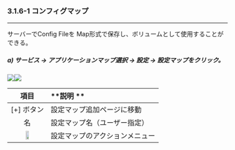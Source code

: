 ### 3.1.6-1 コンフィグマップ

---

サーバーでConfig Fileを Map形式で保存し、ボリュームとして使用することができる。

##### a\) サービス → アプリケーションマップ選択 → 設定 → 設定マップをクリック。
![](/assets/EN/2.5/3.1.6-1_1.png)![](/assets/EN/2.5/3.1.6-1_2.png)


| **項目** | **説明 ** |
| :---: | :--- |
| [+] ボタン | 設定マップ追加ページに移動 |
| 名 | 設定マップ名（ユーザー指定） |
| <img src="/assets/EN/2.5/3.1.6-1_3.png" width="30%" /> | 設定マップのアクションメニュー |



